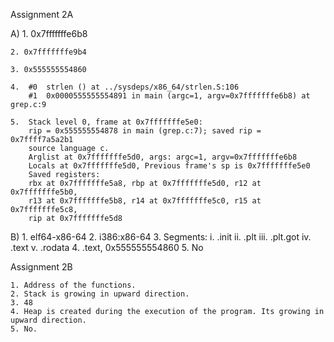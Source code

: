 Assignment 2A

A)
    1. 0x7fffffffe6b8
       
    2. 0x7fffffffe9b4
       
    3. 0x555555554860
       
    4.  #0  strlen () at ../sysdeps/x86_64/strlen.S:106
        #1  0x0000555555554891 in main (argc=1, argv=0x7fffffffe6b8) at grep.c:9

    5.  Stack level 0, frame at 0x7fffffffe5e0:
        rip = 0x555555554878 in main (grep.c:7); saved rip = 0x7ffff7a5a2b1
        source language c.
        Arglist at 0x7fffffffe5d0, args: argc=1, argv=0x7fffffffe6b8
        Locals at 0x7fffffffe5d0, Previous frame's sp is 0x7fffffffe5e0
        Saved registers:
        rbx at 0x7fffffffe5a8, rbp at 0x7fffffffe5d0, r12 at 0x7fffffffe5b0,
        r13 at 0x7fffffffe5b8, r14 at 0x7fffffffe5c0, r15 at 0x7fffffffe5c8,
        rip at 0x7fffffffe5d8

B)
    1. elf64-x86-64
    2. i386:x86-64
    3. Segments:
        i. .init
        ii. .plt
        iii. .plt.got
        iv. .text
        v. .rodata
    4. .text, 0x555555554860
    5. No

Assignment 2B

    1. Address of the functions.
    2. Stack is growing in upward direction.
    3. 48
    4. Heap is created during the execution of the program. Its growing in upward direction.
    5. No.